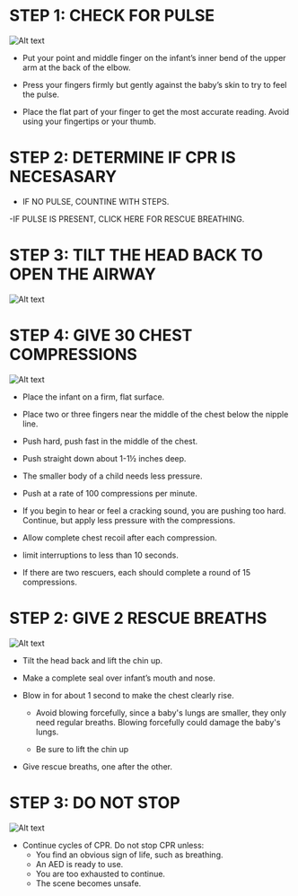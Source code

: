 # STEP 1: CHECK FOR PULSE

![Alt text](/Images/InfantShock/nfantShock5.jpg)

- Put your point and middle finger on the infant’s inner bend of the upper arm at the back of the elbow.

- Press your fingers firmly but gently against the baby’s skin to try to feel the pulse.

- Place the flat part of your finger to get the most accurate reading. Avoid using your fingertips or your thumb.

# STEP 2: DETERMINE IF CPR IS NECESASARY

- IF NO PULSE, COUNTINE WITH STEPS.

-IF PULSE IS PRESENT, CLICK HERE FOR RESCUE BREATHING.

# STEP 3: TILT THE HEAD BACK TO OPEN THE AIRWAY

![Alt text](/Images/AdultCPR/adultCPR14.jpg)

# STEP 4: GIVE 30 CHEST COMPRESSIONS

![Alt text](/Images/InfantCPR/infantCPR19.jpg)

- Place the infant on a firm, flat surface.

- Place two or three fingers near the middle of the chest below the nipple line.

- Push hard, push fast in the middle of the chest.

- Push straight down about 1-1½ inches
  deep.

- The smaller body of a child needs less pressure.

- Push at a rate of 100 compressions per minute.

- If you begin to hear or feel a cracking sound, you are pushing too hard. Continue, but apply less pressure with the compressions.

- Allow complete chest recoil after each compression.

- limit interruptions to less than 10 seconds.

- If there are two rescuers, each should complete a round of 15 compressions.

# STEP 2: GIVE 2 RESCUE BREATHS

![Alt text](/Images/InfantCPR/infantCPR20.jpg)

- Tilt the head back and lift the chin up.

- Make a complete seal
  over infant’s mouth and nose.

- Blow in for about 1 second to
  make the chest clearly rise.

  - Avoid blowing forcefully, since a baby's lungs are smaller, they only need regular breaths. Blowing forcefully could damage the baby's lungs.

  - Be sure to lift the chin up

- Give rescue breaths, one after
  the other.

# STEP 3: DO NOT STOP

![Alt text](/Images/InfantCPR/infantCPR21.jpg)

- Continue cycles of CPR. Do not stop CPR unless:
  - You find an obvious sign of life,
    such as breathing.
  - An AED is ready to use.
  - You are too exhausted to continue.
  - The scene becomes unsafe.
